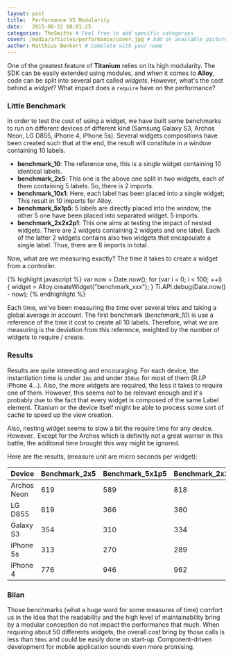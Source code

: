 ```yaml
---
layout: post
title:  Performance VS Modularity
date:   2015-06-22 08:01:25
categories: TheSmiths # Feel free to add specific categories 
cover: /media/articles/performance/cover.jpg # Add an available picture; Example : /media/cover.png
author: Matthias Benkort # Complete with your name
---
```


One of the greatest feature of **Titanium** relies on its high modularity. The SDK can be easily
extended using modules, and when it comes to **Alloy**, code can be split into several part called
*widgets*. However, what's the cost behind a *widget*? What impact does a `require` have on the
performance? 

<!--more-->

### Little Benchmark

In order to test the cost of using a widget, we have built some benchmarks to run on different
devices of different kind (Samsung Galaxy S3, Archos Neon, LG D855, iPhone 4, iPhone 5s). Several
widgets compositions have been created such that at the end, the result will constitute in a window
containing 10 labels.

- **benchmark_10**: The reference one, this is a single widget containing 10 identical labels.
- **benchmark_2x5**: This one is the above one split in two widgets, each of them containing 5
  labels. So, there is 2 imports.
- **benchmark_10x1**: Here, each label has been placed into a single widget; This result in 10
  imports for Alloy.
- **benchmark_5x1p5**: 5 labels are directly placed into the window, the other 5 one have been
  placed into separated widget. 5 imports.
- **benchmark_2x2x2p1**: This one aims at testing the impact of nested widgets. There are 2 widgets
  containing 2 widgets and one label. Each of the latter 2 widgets contains also two widgets that
  encapsulate a single label. Thus, there are 6 imports in total. 

Now, what are we measuring exactly? The time it takes to create a widget from a controller.

{% highlight javascript %}
var now = Date.now();
for (var i = 0; i < 100; ++i) {
    widget = Alloy.createWidget("benchmark_xxx");
}
Ti.API.debug(Date.now() - now);
{% endhighlight %}

Each time, we've been measuring the time over several tries and taking a global average in account.
The first benchmark (*benchmark_10*) is use a reference of the time it cost to create all 10 labels.
Therefore, what we are measuring is the deviation from this reference, weighted by the number of
widgets to require / create. 

### Results
Results are quite interesting and encouraging. For each device, the instantiation time is under
`1ms` and under `350us` for most of them (R.I.P iPhone 4...). Also, the more widgets are required,
the less it takes to require one of them. However, this seems not to be relevant enough and it's probably due
to the fact that every widget is composed of the same Label element. Titanium or the device itself
might be able to process some sort of cache to speed up the view creation.

Also, nesting widget seems to slow a bit the require time for any device. However.. Except for the
Archos which is definitly not a great warrior in this battle, the additonal time brought this way
might be ignored. 

Here are the results, (measure unit are micro seconds per widget):

Device        | Benchmark_2x5 | Benchmark_5x1p5 | Benchmark_2x2x2p1 | Benchmark_10x1
--------------|---------------|-----------------|-------------------|-------------------
Archos Neon   | 619           | 589             | 818               | 485  
LG D855       | 619           | 366             | 380               | 337   
Galaxy S3     | 354           | 310             | 334               | 333
iPhone 5s     | 313           | 270             | 289               | 263
iPhone 4      | 776           | 946             | 962               | 937             

### Bilan
Those benchmarks (what a huge word for some measures of time) comfort us in the idea that the
readability and the high level of maintainability bring by a modular conception do not impact the
performance that much. When requiring about 50 differents widgets, the overall cost bring by those
calls is less than `50ms` and could be easily done on start-up. Component-driven development for
mobile application sounds even more promising. 
